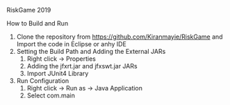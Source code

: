 RiskGame 2019

How to Build and Run
1. Clone the repository from https://github.com/Kiranmayie/RiskGame and Import the code in Eclipse or anhy IDE
2. Setting the Build Path and Adding the External JARs
    1. Right click -> Properties
    2. Adding the jfxrt.jar and jfxswt.jar JARs
    3. Import JUnit4 Library
3. Run Configuration 
    1. Right click -> Run as -> Java Application
    2. Select com.main
    
    
    
    
    
    
    
    
    
    
    
    
    
    
    
    
    
    
    
    
    
    
    
    
    
    
    
    
    
    
    
    
    
    
    
    
    
    
    
    
    
    
    
    
    
    
    
    
    
    
    
    
    
    
    
    
    
    
    
    
    
    
